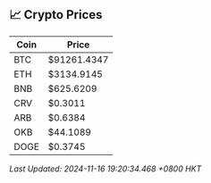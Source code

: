 ## 📈 Crypto Prices

| Coin | Price |
| ---- | ----- |
| BTC | $91261.4347 |
| ETH | $3134.9145 |
| BNB | $625.6209 |
| CRV | $0.3011 |
| ARB | $0.6384 |
| OKB | $44.1089 |
| DOGE | $0.3745 |

_Last Updated: 2024-11-16 19:20:34.468 +0800 HKT_